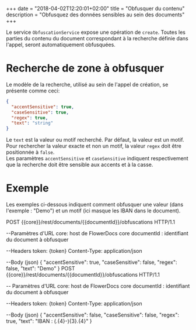 +++
date = "2018-04-02T12:20:01+02:00"
title = "Obfusquer du contenu"
description = "Obfusquez des données sensibles au sein des documents"
+++

Le service `ObfuscationService` expose une opération de `create`. Toutes les parties du contenu du document correspondant à la recherche définie dans l'appel, seront automatiquement obfusquées. 

# Recherche de zone à obfusquer

Le modèle de la recherche, utilisé au sein de l'appel de création, se présente comme ceci: 

```json
{
  "accentSensitive": true,
  "caseSensitive": true,
  "regex": true,
  "text": "string"
}
```

Le `text` est la valeur ou motif recherché. Par défaut, la valeur est un motif. Pour rechercher la valeur exacte et non un motif, la valeur `regex` doit être positionnée à `false`. 
<br>
Les paramètres `accentSensitive` et `caseSensitive` indiquent respectivement que la recherche doit être sensible aux accents et à la casse.

# Exemple

Les exemples ci-dessous indiquent comment obfusquer une valeur (dans l'exemple : "Demo") et un motif (ici masque les IBAN dans le document).

POST {{core}}/rest/documents/{{documentId}}/obfuscations HTTP/1.1

--Paramètres d'URL
core: host de FlowerDocs core
documentId : identifiant du document à obfusquer

--Headers
token: {token}
Content-Type: application/json

--Body (json)
{
  "accentSensitive": true,
  "caseSensitive": false,
  "regex": false,
  "text": "Demo"
}
POST {{core}}/rest/documents/{{documentId}}/obfuscations HTTP/1.1

-- Paramètres d'URL
core: host de FlowerDocs core
documentId : identifiant du document à obfusquer

--Headers
token: {token}
Content-Type: application/json

--Body (json)
{
  "accentSensitive": false,
  "caseSensitive": false,
  "regex": true,
  "text": "IBAN : (.{4}-){3}.{4}"
}
